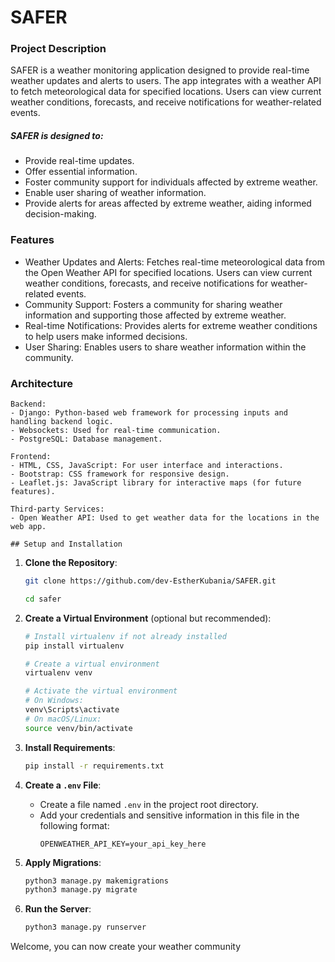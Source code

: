 # SAFER

### Project Description

<p>SAFER is a weather monitoring application designed to provide real-time weather updates and alerts to users. The app integrates with a weather API to fetch meteorological data for specified locations. Users can view current weather conditions, forecasts, and receive notifications for weather-related events.</p>

##### SAFER is designed to:

- Provide real-time updates.
- Offer essential information.
- Foster community support for individuals affected by extreme weather.
- Enable user sharing of weather information.
- Provide alerts for areas affected by extreme weather, aiding informed decision-making.

### Features

- Weather Updates and Alerts: Fetches real-time meteorological data from the Open Weather API for specified locations. Users can view current weather conditions, forecasts, and receive notifications for weather-related events.
- Community Support: Fosters a community for sharing weather information and supporting those affected by extreme weather.
- Real-time Notifications: Provides alerts for extreme weather conditions to help users make informed decisions.
- User Sharing: Enables users to share weather information within the community.

### Architecture

    Backend:
    - Django: Python-based web framework for processing inputs and handling backend logic.
    - Websockets: Used for real-time communication.
    - PostgreSQL: Database management.

    Frontend:
    - HTML, CSS, JavaScript: For user interface and interactions.
    - Bootstrap: CSS framework for responsive design.
    - Leaflet.js: JavaScript library for interactive maps (for future features).

    Third-party Services:
    - Open Weather API: Used to get weather data for the locations in the web app.

    ## Setup and Installation

1. **Clone the Repository**:
   ```bash
   git clone https://github.com/dev-EstherKubania/SAFER.git
   
   cd safer
   ```

2. **Create a Virtual Environment** (optional but recommended):
   ```bash
   # Install virtualenv if not already installed
   pip install virtualenv
   
   # Create a virtual environment
   virtualenv venv
   
   # Activate the virtual environment
   # On Windows:
   venv\Scripts\activate
   # On macOS/Linux:
   source venv/bin/activate
   ```

3. **Install Requirements**:
   ```bash
   pip install -r requirements.txt
   ```

4. **Create a `.env` File**:
   - Create a file named `.env` in the project root directory.
   - Add your credentials and sensitive information in this file in the following format:
     ```
     OPENWEATHER_API_KEY=your_api_key_here
     ```

5. **Apply Migrations**:
   ```bash
   python3 manage.py makemigrations
   python3 manage.py migrate
   ```

6. **Run the Server**:
   ```bash
   python3 manage.py runserver
   ```

<p>Welcome, you can now create your weather community</p>